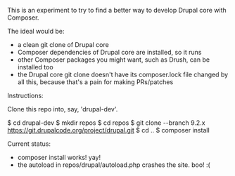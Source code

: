This is an experiment to try to find a better way to develop Drupal core with Composer.

The ideal would be:

- a clean git clone of Drupal core
- Composer dependencies of Drupal core are installed, so it runs
- other Composer packages you might want, such as Drush, can be installed too
- the Drupal core git clone doesn't have its composer.lock file changed by all this, because that's a pain for making PRs/patches

Instructions:

Clone this repo into, say, 'drupal-dev'.

$ cd drupal-dev
$ mkdir repos
$ cd repos
$ git clone --branch 9.2.x https://git.drupalcode.org/project/drupal.git
$ cd ..
$ composer install

Current status:

- composer install works! yay!
- the autoload in repos/drupal/autoload.php crashes the site. boo! :(
